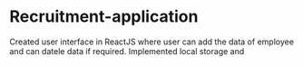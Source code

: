# Recruitment-application
Created user interface in ReactJS where user can add the data of employee and can datele data if required. Implemented local storage and 
